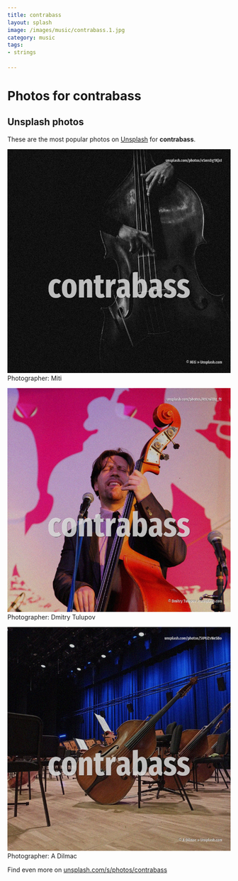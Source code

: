 ```yaml
---
title: contrabass
layout: splash
image: /images/music/contrabass.1.jpg
category: music
tags:
- strings

---
```

# Photos for contrabass
 
## Unsplash photos
These are the most popular photos on [Unsplash](https://unsplash.com) for **contrabass**.
 
![contrabass](/images/music/contrabass.1.jpg)
Photographer:  Miti
 
![contrabass](/images/music/contrabass.2.jpg)
Photographer:  Dmitry Tulupov
 
![contrabass](/images/music/contrabass.3.jpg)
Photographer:  A Dilmac
 
Find even more on [unsplash.com/s/photos/contrabass](https://unsplash.com/s/photos/contrabass)
 
